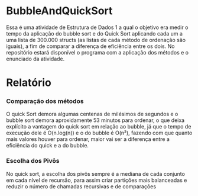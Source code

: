 # BubbleAndQuickSort
Essa é uma atividade de Estrutura de Dados 1 a qual o objetivo era medir o tempo da aplicação do bubble sort e do Quick Sort aplicando cada um a uma lista de 300.000 structs (as listas de cada método de ordenação são iguais), a fim de comparar a diferença de eficiência entre os dois. No repositório estará disponível o programa com a aplicação dos métodos e o enunciado da atividade.

# Relatório

### Comparação dos métodos
O quick Sort demora algumas centenas de milésimos de segundos e o bubble sort demora aproxidamente 53 minutos para ordenar, o que deixa explícito a vantagem do quick sort em relação ao bubble, já que o tempo de execução dele é O(n.log(n)) e o do bubble é O(n²), fazendo com que quanto mais valores houver para ordenar, maior vai ser a diferença entre a eficiência do quick e a do bubble.

### Escolha dos Pivôs

No quick sort, a escolha dos pivôs sempre é a mediana de cada conjunto em cada nível de recursão, para assim criar partições mais balanceadas e reduzir o número de chamadas recursivas e de comparações



